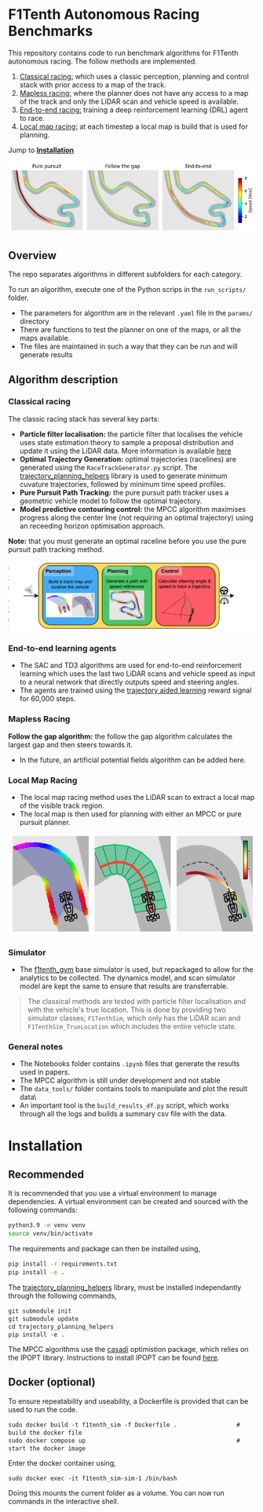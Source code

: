 # F1Tenth Autonomous Racing Benchmarks



This repository contains code to run benchmark algorithms for F1Tenth autonomous racing. 
The follow methods are implemented.
1. [Classical racing:](#classic-racing) which uses a classic perception, planning and control stack with prior access to a map of the track.
2. [Mapless racing:](#mapless-racing) where the planner does not have any access to a map of the track and only the LiDAR scan and vehicle speed is available.
3. [End-to-end racing:](#end-to-end-learning-agents) training a deep reinforcement learning (DRL) agent to race.
4. [Local map racing:](#local-map-racing) at each timestep a local map is build that is used for planning.

Jump to [**Installation**](#usage)

![](media/example_trajectories.png)

## Overview

The repo separates algorithms in different subfolders for each category.

To run an algorithm, execute one of the Python scrips in the `run_scripts/` folder.
- The parameters for algorithm are in the relevant `.yaml` file in the `params/` directory
- There are functions to test the planner on one of the maps, or all the maps available.
- The files are maintained in such a way that they can be run and will generate results

## Algorithm description

### Classical racing

The classic racing stack has several key parts:
- **Particle filter localisation:** the particle filter that localises the vehicle uses state estimation theory to sample a proposal distribution and update it using the LiDAR data. More information is available [here](http://github.com/BDEvan5/sensor_fusion)
- **Optimal Trajectory Generation:** optimal trajectories (racelines) are generated using the `RaceTrackGenerator.py` script. The [trajectory_planning_helpers](https://github.com/FTM_TUM/trajectory_planning_helpers) library is used to generate minimum cuvature trajectories, followed by minimum time speed profiles.
- **Pure Pursuit Path Tracking:** the pure pursuit path tracker uses a geometric vehicle model to follow the optimal trajectory.
- **Model predictive contouring control:** the MPCC algorithm maximises progress along the center line (not requiring an optimal trajectory) using an receeding horizon optimisation approach.

**Note:** that you must generate an optimal raceline before you use the pure pursuit path tracking method.

![](media/classic_pipeline.png)

### End-to-end learning agents

- The SAC and TD3 algorithms are used for end-to-end reinforcement learning which uses the last two LiDAR scans and vehicle speed as input to a neural network that directly outputs speed and steering angles. 
- The agents are trained using the [trajectory aided learning](https://ieeexplore.ieee.org/document/10182327) reward signal for 60,000 steps.



### Mapless Racing

**Follow the gap algorithm:** the follow the gap algorithm calculates the largest gap and then steers towards it.
- In the future, an artificial potential fields algorithm can be added here.

### Local Map Racing

- The local map racing method uses the LiDAR scan to extract a local map of the visible track region.
- The local map is then used for planning with either an MPCC or pure pursuit planner.

![](media/local_map_racing.png)

### Simulator
- The [f1tenth_gym](https://github.com/f1tenth/f1tenth_gym) base simulator is used, but repackaged to allow for the analytics to be collected. The dynamics model, and scan simulator model are kept the same to ensure that results are transferrable.

> The classical methods are tested with particle filter localisation and with the vehicle's true location. 
> This is done by providing two simulator classes; `F1TenthSim`, which only has the LiDAR scan and `F1TenthSim_TrueLocation` which includes the entire vehicle state.

### General notes

- The Notebooks folder contains `.ipynb` files that generate the results used in papers.
- The MPCC algorithm is still under development and not stable
- The `data_tools/` folder contains tools to manipulate and plot the result data\
- An important tool is the `build_results_df.py` script, which works through all the logs and builds a summary csv file with the data.


# Installation

## Recommended

It is recommended that you use a virtual environment to manage dependencies. A virtual environment can be created and sourced with the following commands:
```bash
python3.9 -m venv venv
source venv/bin/activate
```

The requirements and package can then be installed using,
```bash
pip install -r requirements.txt
pip install -e .
```

The [trajectory_planning_helpers](https://github.com/TUMFTM/trajectory_planning_helpers.git) library, must be installed independantly through the following commands, 
```
git submodule init
git submodule update
cd trajectory_planning_helpers
pip install -e .
```

The MPCC algorithms use the [casadi](https://web.casadi.org/python-api/) optimistion package, which relies on the IPOPT library. Instructions to install IPOPT can be found [here]().

## Docker (optional)

To ensure repeatability and useability, a Dockerfile is provided that can be used to run the code.

```
sudo docker build -t f1tenth_sim -f Dockerfile .                 # build the docker file
sudo docker compose up                                           # start the docker image
```

Enter the docker container using,
```
sudo docker exec -it f1tenth_sim-sim-1 /bin/bash
```
Doing this mounts the current folder as a volume. 
You can now run commands in the interactive shell.





